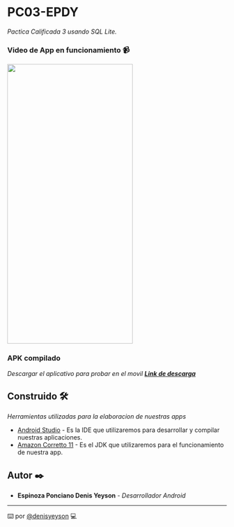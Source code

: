 # PC03-EPDY

_Pactica Calificada 3 usando SQL Lite._

### Video de App en funcionamiento 📹

<img src="https://i.imgur.com/2aeZLFQ.gif" width="288" height="640" />

### APK compilado

_Descargar el aplicativo para probar en el movil **[Link de descarga](https://1drv.ms/u/s!AoCMd_tc7sl2gpQVp7r0hHW5PB5kag?e=qaWldF)**_

## Construido 🛠️

_Herramientas utilizadas para la elaboracion de nuestras apps_

- [Android Studio](https://developer.android.com/studio#downloads) - Es la IDE que utilizaremos para desarrollar y compilar nuestras aplicaciones.
- [Amazon Corretto 11](https://docs.aws.amazon.com/corretto/latest/corretto-11-ug/downloads-list.html) - Es el JDK que utilizaremos para el funcionamiento de nuestra app.

## Autor ✒️

- **Espinoza Ponciano Denis Yeyson** - _Desarrollador Android_

---

⌨️ por [@denisyeyson](https://github.com/denis-yeyson) 💻
